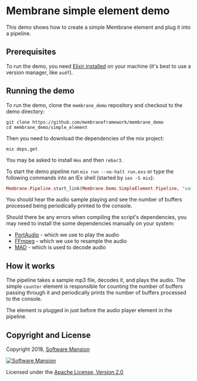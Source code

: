 # Membrane simple element demo

This demo shows how to create a simple Membrane element and plug it into a pipeline.

## Prerequisites

To run the demo, you need [Elixir installed](https://elixir-lang.org/install.html) on your machine (it's best to use a version manager, like `asdf`).

## Running the demo

To run the demo, clone the `membrane_demo` repository and checkout to the demo directory:

```shell
git clone https://github.com/membraneframework/membrane_demo
cd membrane_demo/simple_element
```

Then you need to download the dependencies of the mix project:

```shell
mix deps.get
```

You may be asked to install `Hex` and then `rebar3`.

To start the demo pipeline run `mix run --no-halt run.exs` or type the following commands into an IEx shell (started by `iex -S mix`):

```elixir
Membrane.Pipeline.start_link(Membrane.Demo.SimpleElement.Pipeline, "sample.mp3")
```

You should hear the audio sample playing and see the number of buffers processed being periodically printed to the console.

Should there be any errors when compiling the script's dependencies, you may need to install the some dependencies manually on your system:
* [PortAudio](https://www.portaudio.com/) - which we use to play the audio
* [FFmpeg](https://ffmpeg.org/) - which we use to resample the audio
* [MAD](https://www.underbit.com/products/mad/) - which is used to decode audio

## How it works

The pipeline takes a sample mp3 file, decodes it, and plays the audio.
The simple `counter` element is responsible for counting the number of buffers
passing through it and periodically prints the number of buffers processed to the console.

The element is plugged in just before the audio player element in the pipeline.

## Copyright and License

Copyright 2018, [Software Mansion](https://swmansion.com/?utm_source=git&utm_medium=readme&utm_campaign=membrane)

[![Software Mansion](https://membraneframework.github.io/static/logo/swm_logo_readme.png)](https://swmansion.com/?utm_source=git&utm_medium=readme&utm_campaign=membrane)

Licensed under the [Apache License, Version 2.0](LICENSE)
